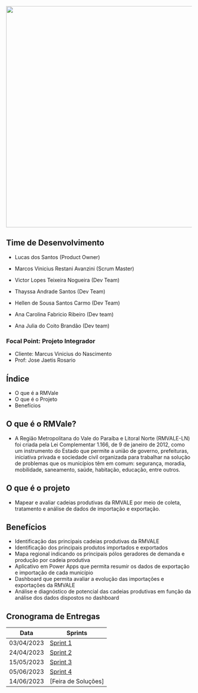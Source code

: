<img src="https://github.com/VictorNogueiraSCCP/NextStep/blob/main/imagem/NextStepLogo.svg" width="1000" height="600"/>


## Time de Desenvolvimento

* Lucas dos Santos (Product Owner)

* Marcos Vinicius Restani Avanzini (Scrum Master)

* Victor Lopes Teixeira Nogueira (Dev Team)

* Thayssa Andrade Santos (Dev Team)

* Hellen de Sousa Santos Carmo (Dev Team)

* Ana Carolina Fabricio Ribeiro (Dev team)

* Ana Julia do Coito Brandão (Dev team)

### Focal Point: Projeto Integrador
* Cliente: Marcus Vinicius do Nascimento
* Prof: Jose Jaetis Rosario

## Índice
* O que é a RMVale
* O que é o Projeto
* Benefícios

## O que é o RMVale?
* A Região Metropolitana do Vale do Paraíba e Litoral Norte (RMVALE-LN) foi criada pela Lei Complementar 1.166, de 9 de janeiro de 2012, como um instrumento do Estado que permite a união de governo, prefeituras, iniciativa privada e sociedade civil organizada para trabalhar na solução de problemas que os municípios têm em comum: segurança, moradia, mobilidade, saneamento, saúde, habitação, educação, entre outros.

## O que é o projeto
* Mapear e avaliar cadeias produtivas da RMVALE por meio de coleta, tratamento e análise de dados de importação e exportação.

## Benefícios 
* Identificação das principais cadeias produtivas da RMVALE
* Identificação dos principais produtos importados e exportados
* Mapa regional indicando os principais pólos geradores de demanda e produção por cadeia produtiva
* Aplicativo em Power Apps que permita resumir os dados de exportação e importação de cada município
* Dashboard que permita avaliar a evolução das importações e exportações da RMVALE
* Análise e diagnóstico de potencial das cadeias produtivas em função da análise dos dados dispostos no dashboard

## Cronograma de Entregas

| Data | Sprints |
| ------ | ------ |
|    03/04/2023    |[Sprint 1](https://github.com/MarcosAvanzini/NextStep/tree/Sprint-1)|
|    24/04/2023    |[Sprint 2](https://github.com/MarcosAvanzini/NextStep/tree/Sprint-2)|
|    15/05/2023    |[Sprint 3](https://github.com/MarcosAvanzini/NextStep/tree/Sprint-3)|
|    05/06/2023    |[Sprint 4](https://github.com/MarcosAvanzini/NextStep/tree/Sprint-4)|                    
|    14/06/2023    |[Feira de Soluções]|
